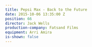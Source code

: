 ```yaml
---
title: Pepsi Max - Back to the Future
date: 2015-10-06 13:35:00 Z
position: 66
director: Jack Wells
production-company: Fatsand Films
equipment: Arri Amira
is-shown: false
---
```


